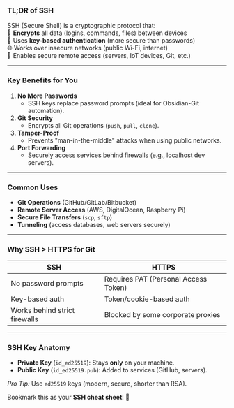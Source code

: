 
### **TL;DR of SSH**  
SSH (Secure Shell) is a cryptographic protocol that:  
🔐 **Encrypts** all data (logins, commands, files) between devices  
🔑 Uses **key-based authentication** (more secure than passwords)  
🌐 Works over insecure networks (public Wi-Fi, internet)  
🚀 Enables secure remote access (servers, IoT devices, Git, etc.)  

---

### **Key Benefits for You**  
1. **No More Passwords**  
   - SSH keys replace password prompts (ideal for Obsidian-Git automation).  
2. **Git Security**  
   - Encrypts all Git operations (`push`, `pull`, `clone`).  
3. **Tamper-Proof**  
   - Prevents "man-in-the-middle" attacks when using public networks.  
4. **Port Forwarding**  
   - Securely access services behind firewalls (e.g., localhost dev servers).  

---

### **Common Uses**  
- **Git Operations** (GitHub/GitLab/Bitbucket)  
- **Remote Server Access** (AWS, DigitalOcean, Raspberry Pi)  
- **Secure File Transfers** (`scp`, `sftp`)  
- **Tunneling** (access databases, web servers securely)  

---

### **Why SSH > HTTPS for Git**  
| **SSH**                     | **HTTPS**                     |  
|------------------------------|-------------------------------|  
| No password prompts          | Requires PAT (Personal Access Token) |  
| Key-based auth               | Token/cookie-based auth       |  
| Works behind strict firewalls| Blocked by some corporate proxies |  

---

### **SSH Key Anatomy**  
- **Private Key** (`id_ed25519`): Stays **only** on your machine.  
- **Public Key** (`id_ed25519.pub`): Added to services (GitHub, servers).  

*Pro Tip:* Use `ed25519` keys (modern, secure, shorter than RSA).  

Bookmark this as your **SSH cheat sheet**! 🔐